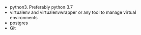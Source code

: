* python3. Preferably python 3.7
* virtualenv and virtualenvwrapper or any tool to manage virtual environments
* postgres
* Git
